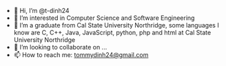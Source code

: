 - 👋 Hi, I’m @t-dinh24
- 👀 I’m interested in Computer Science and Software Engineering
- 🌱 I’m a graduate from Cal State University Northridge, some languages I know are C, C++, Java, JavaScript, python, php and html at Cal State University Northridge
- 💞️ I’m looking to collaborate on ...
- 📫 How to reach me: tommydinh24@gmail.com

<!---
t-dinh24/t-dinh24 is a ✨ special ✨ repository because its `README.md` (this file) appears on your GitHub profile.
You can click the Preview link to take a look at your changes.
--->
